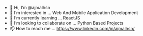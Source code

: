 - 👋 Hi, I’m @ajmalhsn
- 👀 I’m interested in ... Web And Mobile Application Development
- 🌱 I’m currently learning ... ReactJS
- 💞️ I’m looking to collaborate on ... Python Based Projects
- 📫 How to reach me ... https://www.linkedin.com/in/ajmalhsn/

<!---
ajmalhsn/ajmalhsn is a ✨ special ✨ repository because its `README.md` (this file) appears on your GitHub profile.
You can click the Preview link to take a look at your changes.
--->
